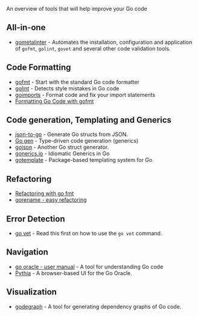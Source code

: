 An overview of tools that will help improve your Go code

## All-in-one

  - [gometalinter](https://github.com/alecthomas/gometalinter) - Automates the installation, configuration and application of `gofmt`, `golint`, `govet` and several other code validation tools.

## Code Formatting

  - [gofmt](https://golang.org/cmd/gofmt/) - Start with the standard Go code formatter
  - [golint](https://github.com/golang/lint) - Detects style mistakes in Go code
  - [goimports](https://github.com/bradfitz/goimports) - Format code and fix your import statements
  - [Formatting Go Code with gofmt](http://golangtutorials.blogspot.com/2011/06/formatting-go-code-with-gofmt.html)

## Code generation, Templating and Generics

  - [json-to-go](https://mholt.github.io/json-to-go/) - Generate Go structs from JSON.
  - [Go gen](http://clipperhouse.github.io/gen/) - Type-driven code generation (generics)
  - [gojson](https://github.com/ChimeraCoder/gojson) - Another Go struct generator.
  - [gonerics.io](http://bouk.co/blog/idiomatic-generics-in-go/) - Idiomatic Generics in Go
  - [gotemplate](https://github.com/ncw/gotemplate) - Package-based templating system for Go

## Refactoring
  - [Refactoring with go fmt](http://spf13.com/post/go-fmt/)
  - [gorename - easy refactoring](https://texlution.com/post/gorename/)

## Error Detection

  - [go vet](http://golang.org/cmd/vet/) - Read this first on how to use the `go vet` command.

## Navigation

  - [go oracle - user manual](http://golang.org/s/oracle-user-manual) - A tool for understanding Go code
  - [Pythia](https://github.com/fzipp/pythia) - A browser-based UI for the Go Oracle.

## Visualization

  - [godegraph](github.com/kisielk/godepgraph) - A tool for generating dependency graphs of Go code.
